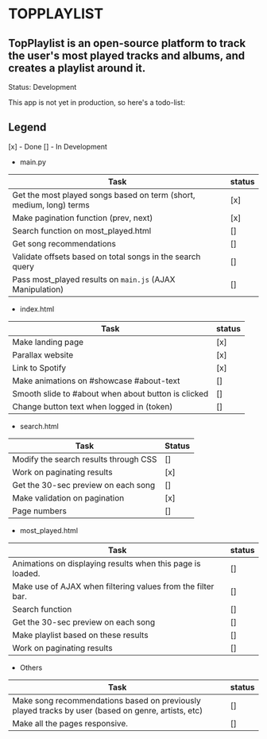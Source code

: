 # TOPPLAYLIST

## TopPlaylist is an open-source platform to track the user's most played tracks and albums, and creates a playlist around it.

Status: Development

This app is not yet in production, so here's a todo-list:

## Legend
[x] - Done
[] - In Development

* main.py

| Task | status |
| ---- | ------ |
| Get the most played songs based on term (short, medium, long) terms | [x] |
| Make pagination function (prev, next) | [x] |
| Search function on most_played.html | [] |
| Get song recommendations | [] |
| Validate offsets based on total songs in the search query | [] |
| Pass most_played results on `main.js` (AJAX Manipulation) | [] |

* index.html

| Task | status |
| ---- | ------ |
| Make landing page | [x] |
| Parallax website | [x] |
| Link to Spotify | [x] |
| Make animations on #showcase #about-text | [] |
| Smooth slide to #about when about button is clicked | [] |
| Change button text when logged in (token) | [] |


* search.html

| Task | Status |
| ---- | ------ |
| Modify the search results through CSS | [] |
| Work on paginating results | [x] |
| Get the 30-sec preview on each song | [] |
| Make validation on pagination | [x] |
| Page numbers | [] |

* most_played.html

| Task | status |
| ---- | ------ |
| Animations on displaying results when this page is loaded. | [] |
| Make use of AJAX when filtering values from the filter bar. | [] |
| Search function | [] |
| Get the 30-sec preview on each song | [] |
| Make playlist based on these results | [] |
| Work on paginating results | [] |

* Others

| Task | status |
| ---- | ------ |
| Make song recommendations based on previously played tracks by user (based on genre, artists, etc) | [] |
| Make all the pages responsive. | [] |
